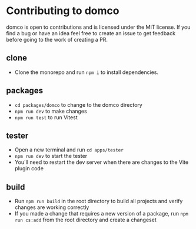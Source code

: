# Contributing to domco

domco is open to contributions and is licensed under the MIT license. If you find a bug or have an idea feel free to create an issue to get feedback before going to the work of creating a PR.

## clone

- Clone the monorepo and run `npm i` to install dependencies.

## packages

- `cd packages/domco` to change to the domco directory
- `npm run dev` to make changes
- `npm run test` to run Vitest

## tester

- Open a new terminal and run `cd apps/tester`
- `npm run dev` to start the tester
- You'll need to restart the dev server when there are changes to the Vite plugin code

## build

- Run `npm run build` in the root directory to build all projects and verify changes are working correctly
- If you made a change that requires a new version of a package, run `npm run cs:add` from the root directory and create a changeset
